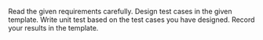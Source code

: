 Read the given requirements carefully.
Design test cases in the given template.
Write unit test based on the test cases you have designed.
Record your results in the template.
